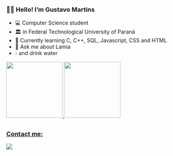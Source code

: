 ### 🖐🏻 Hello!	I’m **Gustavo Martins**
- 💻 Computer Science student
- 🏛 in Federal Technological University of Paraná
- 📓 Currently learning C, C++, SQL, Javascript, CSS and HTML
- 🧪 Ask me about Lamia
- 💧 and drink water

<div>
  <a href="https://github.com/GustavoMartinx">
  <img height="150em" src="https://github-readme-stats.vercel.app/api?username=GustavoMartinx&show_icons=true&theme=merko"/>
  <img height="150em" src="https://github-readme-stats.vercel.app/api/top-langs/?username=GustavoMartinx&layout=compact&langs_count=7&theme=merko"/>
</div>

  ##
  
  ### Contact me:
  <div>
    <!-- <a href="https://instagram.com/" target="_blank"><img src="https://img.shields.io/badge/-Instagram-%23E4405F?style=for-the-badge&logo=instagram&logoColor=white" target="_blank"></a> -->
    <a href = "mailto:gtavomartins893@gmail.com"><img src="https://img.shields.io/badge/-Gmail-%23333?style=for-the-badge&logo=gmail&logoColor=white" target="_blank"></a>
    <!--  <a href="https://www.linkedin.com/in/rafaella-ballerini-45875016a" target="_blank"><img src="https://img.shields.io/badge/-LinkedIn-%230077B5?style=for-the-badge&logo=linkedin&logoColor=white" target="_blank"></a> -->
  </div>
  
  <!-- ![Snake animation](https://github.com/GustavoMartinx/GustavoMartinx/blob/output/github-contribution-grid-snake.svg) -->
